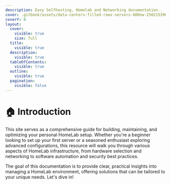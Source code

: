 ```yaml
---
description: Easy Selfhosting, Homelab and Networking documentation..
cover: .gitbook/assets/data-centers-filled-rows-servers-600nw-2502153963.jpg.webp
coverY: 0
layout:
  cover:
    visible: true
    size: full
  title:
    visible: true
  description:
    visible: true
  tableOfContents:
    visible: true
  outline:
    visible: true
  pagination:
    visible: false
---
```


# 🏠 Introduction

This site serves as a comprehensive guide for building, maintaining, and optimizing your personal HomeLab setup. Whether you're a beginner looking to set up your first server or a seasoned enthusiast exploring advanced configurations, this resource will walk you through various aspects of HomeLab infrastructure, from hardware selection and networking to software automation and security best practices.

The goal of this documentation is to provide clear, practical insights into managing a HomeLab environment, offering solutions that can be tailored to your unique needs. Let's dive in!
